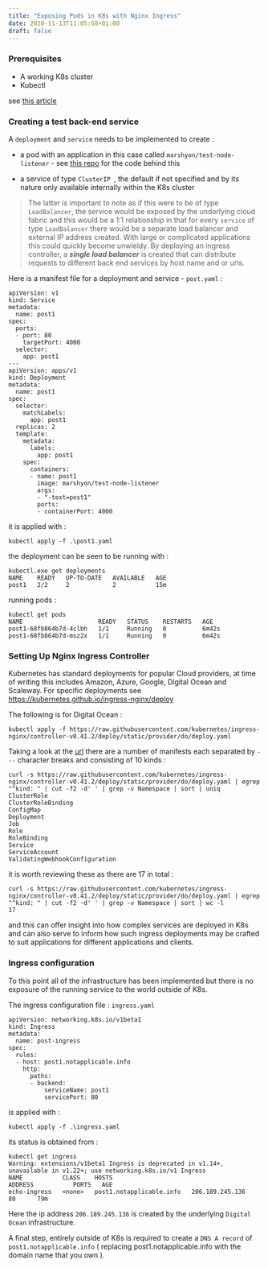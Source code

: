```yaml
---
title: "Exposing Pods in K8s with Nginx Ingress"
date: 2020-11-13T11:05:58+01:00
draft: false
---
```


### Prerequisites

* A working K8s cluster 
* Kubectl

see [this article](/articles/devops/deploying_kubernetes_clusters_with_different_cloud_providers)

### Creating a test back-end service

A `deployment` and `service` needs to be implemented to create :

* a pod with an application in this case called `marshyon/test-node-listener` - see [this repo](https://github.com/marshyon/test-node-listener) for the code behind this

* a service of type `ClusterIP `, the default if not specified and by its nature only available internally within the K8s cluster

> The latter is important to note as if this were to be of type `LoadBalancer`, the service would be exposed by the underlying cloud fabric and this would be a 1:1 relationship in that for every `service` of type `LoadBalancer` there would be a separate load balancer and external IP address created. With large or complicated applications this could quickly become unwieldy. By deploying an ingress controller, a ___single load balancer___ is created that can distribute requests to different back end services by host name and or urls.

Here is a manifest file for a deployment and service - `post.yaml` :

```
apiVersion: v1
kind: Service
metadata:
  name: post1
spec:
  ports:
  - port: 80
    targetPort: 4000
  selector:
    app: post1
---
apiVersion: apps/v1
kind: Deployment
metadata:
  name: post1
spec:
  selector:
    matchLabels:
      app: post1
  replicas: 2
  template:
    metadata:
      labels:
        app: post1
    spec:
      containers:
      - name: post1
        image: marshyon/test-node-listener
        args:
        - "-text=post1"
        ports:
        - containerPort: 4000
```
it is applied with :

```
kubectl apply -f .\post1.yaml
```

the deployment can be seen to be running with :

```
kubectl.exe get deployments
NAME    READY   UP-TO-DATE   AVAILABLE   AGE
post1   2/2     2            2           15m
```

running pods :

```
kubectl get pods
NAME                     READY   STATUS    RESTARTS   AGE
post1-68fb864b7d-4clbh   1/1     Running   0          6m42s
post1-68fb864b7d-msz2x   1/1     Running   0          6m42s
```

### Setting Up Nginx Ingress Controller

Kubernetes has standard deployments for popular Cloud providers, at time of writing this includes Amazon, Azure, Google, Digital Ocean and Scaleway. For specific deployments see https://kubernetes.github.io/ingress-nginx/deploy

The following is for Digital Ocean :

```
kubectl apply -f https://raw.githubusercontent.com/kubernetes/ingress-nginx/controller-v0.41.2/deploy/static/provider/do/deploy.yaml
```

Taking a look at the [url](https://raw.githubusercontent.com/kubernetes/ingress-nginx/controller-v0.41.2/deploy/static/provider/do/deploy.yaml) there are a number of manifests each separated by `---` character breaks and consisting of 10 kinds :

```
curl -s https://raw.githubusercontent.com/kubernetes/ingress-nginx/controller-v0.41.2/deploy/static/provider/do/deploy.yaml | egrep "^kind: " | cut -f2 -d' ' | grep -v Namespace | sort | uniq
ClusterRole
ClusterRoleBinding
ConfigMap
Deployment
Job
Role
RoleBinding
Service
ServiceAccount
ValidatingWebhookConfiguration
```

it is worth reviewing these as there are 17 in total :

```
curl -s https://raw.githubusercontent.com/kubernetes/ingress-nginx/controller-v0.41.2/deploy/static/provider/do/deploy.yaml | egrep "^kind: " | cut -f2 -d' ' | grep -v Namespace | sort | wc -l
17
```

and this can offer insight into how complex services are deployed in K8s and can also serve to inform how such ingress deployments may be crafted to suit applications for different applications and clients.

### Ingress configuration

To this point all of the infrastructure has been implemented but there is no exposure of the running service to the world outside of K8s.


The ingress configuration file : `ingress.yaml`

```
apiVersion: networking.k8s.io/v1beta1
kind: Ingress
metadata:
  name: post-ingress
spec:
  rules:
  - host: post1.notapplicable.info
    http:
      paths:
      - backend:
          serviceName: post1
          servicePort: 80  
```

is applied with :

```
kubectl apply -f .\ingress.yaml
```

its status is obtained from :

```
kubectl get ingress
Warning: extensions/v1beta1 Ingress is deprecated in v1.14+, unavailable in v1.22+; use networking.k8s.io/v1 Ingress
NAME           CLASS    HOSTS                                                                        ADDRESS           PORTS   AGE
echo-ingress   <none>   post1.notapplicable.info   206.189.245.136   80      79m
```

Here the ip address `206.189.245.136` is created by the underlying `Digital Ocean` infrastructure.

A final step, entirely outside of K8s is required to create a `DNS A record` of `post1.notapplicable.info` ( replacing post1.notapplicable.info with the domain name that you own ).

